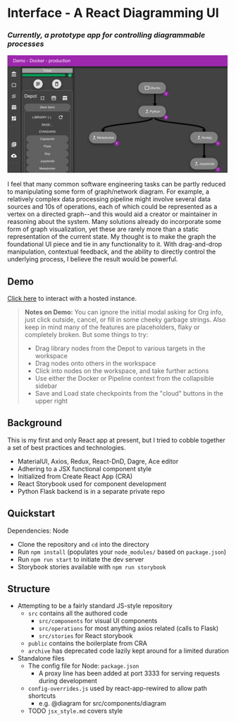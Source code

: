 # Interface - A React Diagramming UI


### *Currently, a prototype app for controlling diagrammable processes*

<img src="appearance.png" width=500px>

I feel that many common software engineering tasks can be partly reduced to manipulating
some form of graph/network diagram. For example, a relatively complex data processing pipeline
might involve several data sources and 10s of operations, each of which could be 
represented as a vertex on a directed graph--and this would aid a creator or maintainer
in reasoning about the system. Many solutions already do incorporate some form of graph
visualization, yet these are rarely more than a static representation of the current state.
My thought is to make the graph the foundational UI piece and tie in any functionality to it.
With drag-and-drop manipulation, contextual feedback, and the ability to directly control the
underlying process, I believe the result would be powerful.

## Demo

[Click here](http://aleph.dereklarson.info/) to interact with a hosted instance.

> **Notes on Demo:** You can ignore the initial modal asking for Org info, just click outside, cancel, or fill in some cheeky garbage strings. Also keep in mind many of the features are placeholders, flaky or completely broken. But some things to try:
> * Drag library nodes from the Depot to various targets in the workspace
> * Drag nodes onto others in the workspace 
> * Click into nodes on the workspace, and take further actions
> * Use either the Docker or Pipeline context from the collapsible sidebar
> * Save and Load state checkpoints from the "cloud" buttons in the upper right

## Background

This is my first and only React app at present, but I tried to cobble together a set of best
practices and technologies.

* MaterialUI, Axios, Redux, React-DnD, Dagre, Ace editor
* Adhering to a JSX functional component style
* Initialized from Create React App (CRA)
* React Storybook used for component development
* Python Flask backend is in a separate private repo

## Quickstart

Dependencies: Node

* Clone the repository and `cd` into the directory
* Run `npm install` (populates your `node_modules/` based on `package.json`)
* Run `npm run start` to initiate the dev server
* Storybook stories available with `npm run storybook` 

## Structure

* Attempting to be a fairly standard JS-style repository
  * `src` contains all the authored code
    * `src/components` for visual UI components
    * `src/operations` for most anything axios related (calls to Flask)
    * `src/stories` for React storybook
  * `public` contains the boilerplate from CRA
  * `archive` has deprecated code lazily kept around for a limited duration
* Standalone files
  * The config file for Node: `package.json`
    * A proxy line has been added at port 3333 for serving requests during development
  * `config-overrides.js` used by react-app-rewired to allow path shortcuts
    * e.g. @diagram for src/components/diagram  
  * TODO  `jsx_style.md` covers style
